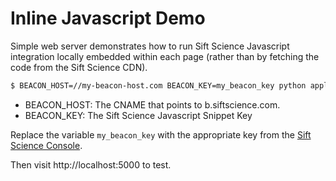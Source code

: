 # Inline Javascript Demo

Simple web server demonstrates how to run Sift Science Javascript integration locally
embedded within each page (rather than by fetching the code from the Sift Science CDN).

```bash
$ BEACON_HOST=//my-beacon-host.com BEACON_KEY=my_beacon_key python application.py

```

* BEACON_HOST: The CNAME that points to b.siftscience.com.
* BEACON_KEY: The Sift Science Javascript Snippet Key


Replace the variable `my_beacon_key` with the appropriate key from the
[Sift Science Console](https://siftscience.com/console/developer/api-keys).

Then visit http://localhost:5000 to test.

